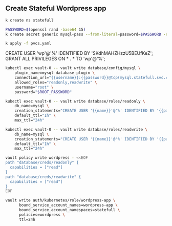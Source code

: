 ## Create Stateful Wordpress app

```bash
k create ns statefull
```

```bash
PASSWORD=$(openssl rand -base64 15)
k create secret generic mysql-pass --from-literal=password=$PASSWORD -n statefull
```

```bash
k apply -f pvcs.yaml
```


CREATE USER 'wp'@'%' IDENTIFIED BY 'SKdhMAHZHzzU5BEUfKeZ';
GRANT ALL PRIVILEGES ON * . * TO 'wp'@'%';


```bash
kubectl exec vault-0 -- vault write database/config/mysql \
    plugin_name=mysql-database-plugin \
    connection_url="{{username}}:{{password}}@tcp(mysql.statefull.svc.cluster.local:3306)/" \
    allowed_roles="readonly,readwrite" \
    username="root" \
    password="$ROOT_PASSWORD"
```

```bash
kubectl exec vault-0 -- vault write database/roles/readonly \
    db_name=mysql \
    creation_statements="CREATE USER '{{name}}'@'%' IDENTIFIED BY '{{password}}';GRANT SELECT ON *.* TO '{{name}}'@'%';" \
    default_ttl="1h" \
    max_ttl="24h"
```
```bash
kubectl exec vault-0 -- vault write database/roles/readwrite \
    db_name=mysql \
    creation_statements="CREATE USER '{{name}}'@'%' IDENTIFIED BY '{{password}}';GRANT ALL ON *.* TO '{{name}}'@'%';" \
    default_ttl="1h" \
    max_ttl="24h"
```
```bash
vault policy write wordpress - <<EOF
path "database/creds/readonly" {
  capabilities = ["read"]
}
path "database/creds/readwrite" {
  capabilities = ["read"]
}
EOF
```

```bash
vault write auth/kubernetes/role/wordpress-app \
      bound_service_account_names=wordpress-app \
      bound_service_account_namespaces=statefull \
      policies=wordpress \
      ttl=24h
```
